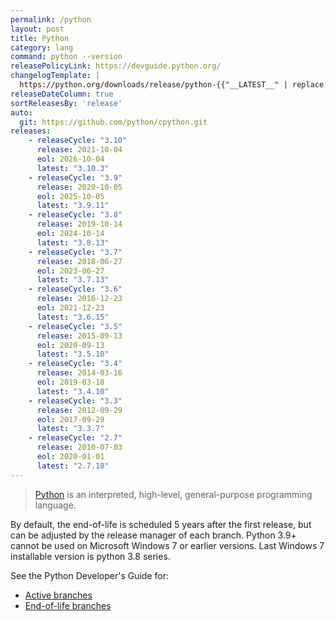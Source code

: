 ```yaml
---
permalink: /python
layout: post
title: Python
category: lang
command: python --version
releasePolicyLink: https://devguide.python.org/
changelogTemplate: |
  https://python.org/downloads/release/python-{{"__LATEST__" | replace:'.',''}}/
releaseDateColumn: true
sortReleasesBy: 'release'
auto:
  git: https://github.com/python/cpython.git
releases:
    - releaseCycle: "3.10"
      release: 2021-10-04
      eol: 2026-10-04
      latest: "3.10.3"
    - releaseCycle: "3.9"
      release: 2020-10-05
      eol: 2025-10-05
      latest: "3.9.11"
    - releaseCycle: "3.8"
      release: 2019-10-14
      eol: 2024-10-14
      latest: "3.8.13"
    - releaseCycle: "3.7"
      release: 2018-06-27
      eol: 2023-06-27
      latest: "3.7.13"
    - releaseCycle: "3.6"
      release: 2016-12-23
      eol: 2021-12-23
      latest: "3.6.15"
    - releaseCycle: "3.5"
      release: 2015-09-13
      eol: 2020-09-13
      latest: "3.5.10"
    - releaseCycle: "3.4"
      release: 2014-03-16
      eol: 2019-03-18
      latest: "3.4.10"
    - releaseCycle: "3.3"
      release: 2012-09-29
      eol: 2017-09-29
      latest: "3.3.7"
    - releaseCycle: "2.7"
      release: 2010-07-03
      eol: 2020-01-01
      latest: "2.7.18"
---
```


> [Python](https://www.python.org/) is an interpreted, high-level, general-purpose programming language.

By default, the end-of-life is scheduled 5 years after the first release, but can be adjusted by the release manager of each branch.
Python 3.9+ cannot be used on Microsoft Windows 7 or earlier versions. Last Windows 7 installable version is python 3.8 series.

See the Python Developer's Guide for:

* [Active branches](https://devguide.python.org/#status-of-python-branches)
* [End-of-life branches](https://devguide.python.org/devcycle/#end-of-life-branches)
